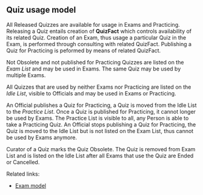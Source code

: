 ## Quiz usage model

All Released Quizzes are available for usage in Exams and Practicing. Releasing a Quiz entails
creation of **QuizFact** which controls availability of its related Quiz. Creation of an Exam,
thus usage a particular Quiz in the Exam, is performed through consulting with related QuizFact.
Publishing a Quiz for Practicing is peformed by means of related QuizFact.

Not Obsolete and not published for Practicing Quizzes are listed on the *Exam List* and may be
used in Exams. The same Quiz may be used by multiple Exams.

All Quizzes that are used by neither Exams nor Practicing are listed on the *Idle List*,
visible to Officials and may be used in Exams or Practicing.

An Official publishes a Quiz for Practicing, a Quiz is moved from the Idle List to the *Practice
List*. Once a Quiz is published for Practicing, it cannot longer be used by Exams.  The Practice
List is visible to all, any Person is able to take a Practicing Quiz. An Official stops publishing
a Quiz for Practicing, the Quiz is moved to the Idle List but is not listed on the Exam List,
thus cannot be used by Exams anymore.

Curator of a Quiz marks the Quiz Obsolete. The Quiz is removed from Exam List and is listed on
the Idle List after all Exams that use the Quiz are Ended or Cancelled.
 
Related links:

 * [Exam model](../school/src/main/scala/Exam.scala)

